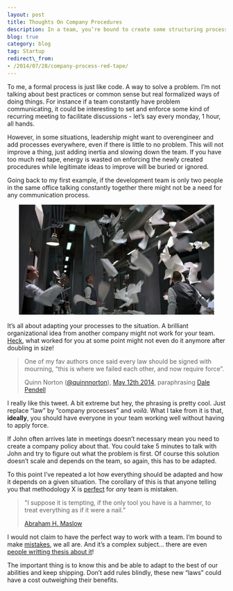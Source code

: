 ```yaml
---
layout: post
title: Thoughts On Company Procedures
description: In a team, you’re bound to create some structuring processes. But when does it becomes too much? Is there some golden hammer out there to fix all our organizational needs? …… no, there isn’t (but you should still give this article a read anyways).
blog: true
category: blog
tag: Startup
redirect\_from:
- /2014/07/28/company-process-red-tape/
---
```


To me, a formal process is just like code. A way to solve a problem. I’m not talking about best practices or common sense but real formalized ways of doing things. For instance if a team constantly have problem communicating, it could be interesting to set and enforce some kind of recurring meeting to facilitate discussions - let’s say every monday, 1 hour, all hands.

However, in some situations, leadership might want to overengineer and add processes everywhere, even if there is little to no problem. This will not improve a thing, just adding inertia and slowing down the team. If you have too much red tape, energy is wasted on enforcing the newly created procedures while legitimate ideas to improve will be buried or ignored.

Going back to my first example, if the development team is only two people in the same office talking constantly together there might not be a need for any communication process.

<div style="text-align: center"><img src="/assets/blog/brazil.jpg" style="width: 450px;"/></div>

It’s all about adapting your processes to the situation. A brilliant organizational idea from another company might not work for your team. [Heck][1], what worked for you at some point might not even do it anymore after doubling in size!

> One of my fav authors once said every law should be signed with mourning, “this is where we failed each other, and now require force”. 
> 
> Quinn Norton ([@quinnnorton][2]), [May 12th 2014][3], paraphrasing [Dale Pendell][4]

I really like this tweet. A bit extreme but hey, the phrasing is pretty cool. Just replace “law” by “company processes” and _voilà_. What I take from it is that, **ideally**, you should have everyone in your team working well without having to apply force.

If John often arrives late in meetings doesn’t necessary mean you need to create a company policy about that. You could take 5 minutes to talk with John and try to figure out what the problem is first. Of course this solution doesn’t scale and depends on the team, so again, this has to be adapted.

To this point I’ve repeated a lot how everything should be adapted and how it depends on a given situation. The corollary of this is that anyone telling you that methodology X is [perfect][5] for _any_ team is mistaken.

> "I suppose it is tempting, if the only tool you have is a hammer, to treat everything as if it were a nail.”
> 
> [Abraham H. Maslow][6]

I would not claim to have the perfect way to work with a team. I’m bound to make [mistakes][7], we all are. And it’s a complex subject… there are even [people writting thesis about it][8]!

The important thing is to know this and be able to adapt to the best of our abilities and keep shipping. Don’t add rules blindly, these new “laws” could have a cost outweighing their benefits.







[1]:	/assets/blog/heck.jpg
[2]:	https://twitter.com/quinnnorton/
[3]:	https://twitter.com/quinnnorton/statuses/465838348473761792
[4]:	http://dalependell.com/
[5]:	/blog/2013/11/05/enough-with-the-language-trolls/
[6]:	http://books.google.fr/books?id=3%5C_40fK8PW6QC&printsec=frontcover&redir%5C_esc=y#v=onepage&q=hammer&f=false
[7]:	/blog/2014/04/28/frame-based-layout-bad-code/
[8]:	http://www.dtic.mil/dtic/tr/fulltext/u2/a346053.pdf